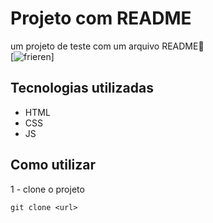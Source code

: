 # Projeto com README
um projeto de teste com um arquivo README📒<br>
[<img src="https://www.icegif.com/wp-content/uploads/2024/03/frieren-icegif-3.gif" alt="frieren">]

## Tecnologias utilizadas  
- HTML
- CSS
- JS

## Como utilizar

1 - clone o projeto
```
git clone <url>
```